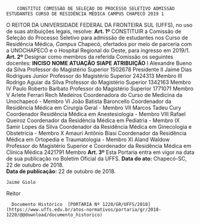         CONSTITUI COMISSÃO DE SELEÇÃO DO PROCESSO SELETIVO ADMISSÃO ESTUDANTES CURSO DE RESIDÊNCIA MÉDICA CAMPUS CHAPECÓ 2019 1  

 O REITOR DA UNIVERSIDADE FEDERAL DA FRONTEIRA SUL (UFFS), no uso de suas atribuições legais, resolve:   **Art. 1º** CONSTITUIR a Comissão de Seleção do Processo Seletivo para admissão de estudantes nos Curso de Residência Médica, *Campus* Chapecó, ofertados por meio de parceria com a UNOCHAPECÓ e o Hospital Regional do Oeste, para ingresso em 2019/1.   **Art. 2º** Designar como membros da referida Comissão os seguintes docentes:     **INCISO**    **NOME**    **ATUAÇÃO**    **SIAPE**    **ATRIBUIÇÃO**      I   Alexandre Bueno da Silva   Professor do Magistério Superior   1502678   Presidente     II   Jaime Dias Rodrigues Junior   Professor do Magistério Superior   2424313   Membro     III   Rodrigo Aguiar da Silva   Professor do Magistério Superior   1342163   Membro     IV   Paulo Roberto Barbato   Professor do Magistério Superior   1771071   Membro     V   Arlete Ferrari Rech Medeiros   Coordenadora do Curso de Medicina da Unochapecó   -   Membro     VI   João Batista Baroncello   Coordenador da Residência Médica em Cirurgia Geral   -   Membro     VII   Marcos Tadeu Cury   Coordenador Residência Médica em Anestesiologia   -   Membro     VIII   Rafael Queiroz   Coordenador da Residência Médica em Pediatria   -   Membro     IX   Samir Lopes da Silva   Coordenador da Residência Médica em Ginecologia e Obstetrícia   -   Membro     X   Amauri Antônio Biasi   Coordenador da Residência Médica em Ortopedia e Traumatologia   -   Membro     XI   Aland Waldow   Professor do Magistério Superior e Coordenador da Residência Médica em Clínica Médica   2421791   Membro       **Art. 3º** Esta Portaria entra em vigor na data de sua publicação no Boletim Oficial da UFFS.      **Data do ato:** Chapecó-SC, 22 de outubro de 2018.   
 **Data de publicação:**  22 de outubro de 2018. 

    Jaime Giolo   
 Reitor 

      Documento Histórico  [PORTARIA Nº 1220/GR/UFFS/2018](https://www.uffs.edu.br/atos-normativos/portaria/gr/2018-1220/@@download/documento_historico)     
      
